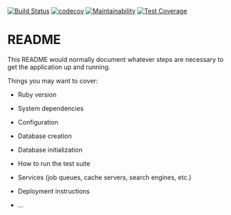 [![Build Status](https://app.travis-ci.com/J-pilon/Blog.svg?branch=main)](https://app.travis-ci.com/J-pilon/Blog)
[![codecov](https://codecov.io/gh/J-pilon/Blog/branch/main/graph/badge.svg?token=A7CVX9GAOO)](https://codecov.io/gh/J-pilon/Blog)
[![Maintainability](https://api.codeclimate.com/v1/badges/4e45dae8306b30e3c83c/maintainability)](https://codeclimate.com/github/J-pilon/Blog/maintainability)
[![Test Coverage](https://api.codeclimate.com/v1/badges/4e45dae8306b30e3c83c/test_coverage)](https://codeclimate.com/github/J-pilon/Blog/test_coverage)
# README

This README would normally document whatever steps are necessary to get the
application up and running.

Things you may want to cover:

* Ruby version

* System dependencies

* Configuration

* Database creation

* Database initialization

* How to run the test suite

* Services (job queues, cache servers, search engines, etc.)

* Deployment instructions

* ...
